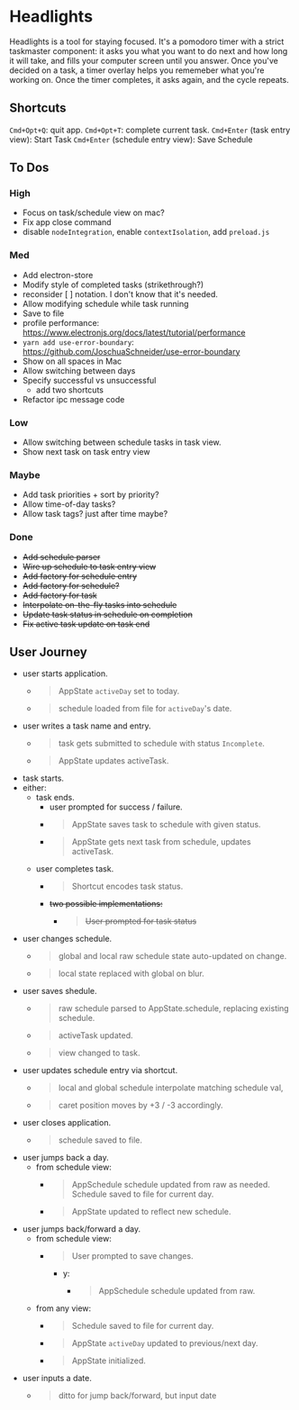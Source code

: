 # Headlights

Headlights is a tool for staying focused. It's a pomodoro timer with a strict taskmaster component: it asks you what you want to do next and how long it will take, and fills your computer screen until you answer. Once you've decided on a task, a timer overlay helps you rememeber what you're working on. Once the timer completes, it asks again, and the cycle repeats.

## Shortcuts

`Cmd+Opt+Q`: quit app.
`Cmd+Opt+T`: complete current task.
`Cmd+Enter` (task entry view): Start Task
`Cmd+Enter` (schedule entry view): Save Schedule

## To Dos

### High

- Focus on task/schedule view on mac?
- Fix app close command
- disable `nodeIntegration`, enable `contextIsolation`, add `preload.js`

### Med

- Add electron-store
- Modify style of completed tasks (strikethrough?)
- reconsider [ ] notation. I don't know that it's needed.
- Allow modifying schedule while task running
- Save to file
- profile performance: https://www.electronjs.org/docs/latest/tutorial/performance
- `yarn add use-error-boundary`: https://github.com/JoschuaSchneider/use-error-boundary
- Show on all spaces in Mac
- Allow switching between days
- Specify successful vs unsuccessful
  - add two shortcuts
- Refactor ipc message code

### Low

- Allow switching between schedule tasks in task view.
- Show next task on task entry view

### Maybe

- Add task priorities + sort by priority?
- Allow time-of-day tasks?
- Allow task tags? just after time maybe?

### Done

- ~~Add schedule parser~~
- ~~Wire up schedule to task entry view~~
- ~~Add factory for schedule entry~~
- ~~Add factory for schedule?~~
- ~~Add factory for task~~
- ~~Interpolate on-the-fly tasks into schedule~~
- ~~Update task status in schedule on completion~~
- ~~Fix active task update on task end~~

## User Journey

- user starts application.
  - > AppState `activeDay` set to today.
  - > schedule loaded from file for `activeDay`'s date.
- user writes a task name and entry.
  - > task gets submitted to schedule with status `Incomplete`.
  - > AppState updates activeTask.
- task starts.
- either:
  - task ends.
    - user prompted for success / failure.
    - > AppState saves task to schedule with given status.
    - > AppState gets next task from schedule, updates activeTask.
  - user completes task.
    - > Shortcut encodes task status.
    - ~~two possible implementations:~~
      - > ~~User prompted for task status~~
- user changes schedule.
  - > global and local raw schedule state auto-updated on change.
  - > local state replaced with global on blur.
- user saves shedule.
  - > raw schedule parsed to AppState.schedule, replacing existing schedule.
  - > activeTask updated.
  - > view changed to task.
- user updates schedule entry via shortcut.
  - > local and global schedule interpolate matching schedule val,
  - > caret position moves by +3 / -3 accordingly.
- user closes application.
  - > schedule saved to file.
- user jumps back a day.
  - from schedule view:
    - > AppSchedule schedule updated from raw as needed. Schedule saved to file for current day.
    - > AppState updated to reflect new schedule.
- user jumps back/forward a day.
  - from schedule view:
    - > User prompted to save changes.
      - y:
        - > AppSchedule schedule updated from raw.
  - from any view:
    - > Schedule saved to file for current day.
    - > AppState `activeDay` updated to previous/next day.
    - > AppState initialized.
- user inputs a date.
  - > ditto for jump back/forward, but input date
